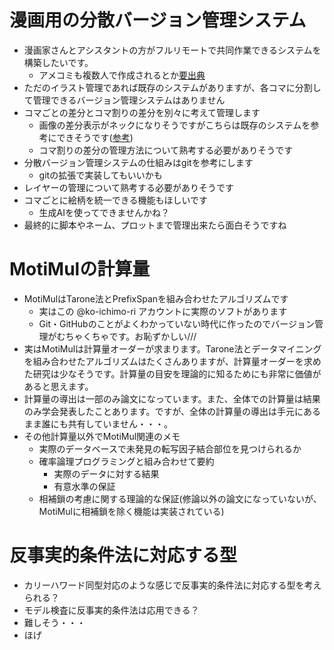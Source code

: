 # 漫画用の分散バージョン管理システム
- 漫画家さんとアシスタントの方がフルリモートで共同作業できるシステムを構築したいです。
  - アメコミも複数人で作成されるとか[要出典](https://ja.wikipedia.org/wiki/%E8%A6%81%E5%87%BA%E5%85%B8)
- ただのイラスト管理であれば既存のシステムがありますが、各コマに分割して管理できるバージョン管理システムはありません
- コマごとの差分とコマ割りの差分を別々に考えて管理します
  - 画像の差分表示がネックになりそうですがこちらは既存のシステムを参考にできそうです([参考](https://bagelee.com/design/sketch/design_version_tools/)) 
  - コマ割りの差分の管理方法について熟考する必要がありそうです
- 分散バージョン管理システムの仕組みはgitを参考にします
  - gitの拡張で実装してもいいかも
- レイヤーの管理について熟考する必要がありそうです
- コマごとに絵柄を統一できる機能もほしいです
  - 生成AIを使ってできませんかね？
- 最終的に脚本やネーム、プロットまで管理出来たら面白そうですね

# MotiMulの計算量
- MotiMulはTarone法とPrefixSpanを組み合わせたアルゴリズムです
  - 実はこの @ko-ichimo-ri アカウントに実際のソフトがあります
  - Git・GitHubのことがよくわかっていない時代に作ったのでバージョン管理がむちゃくちゃです。お恥ずかしい///
- 実はMotiMulは計算量オーダーが求まります。Tarone法とデータマイニングを組み合わせたアルゴリズムはたくさんありますが、計算量オーダーを求めた研究は少なそうです。計算量の目安を理論的に知るためにも非常に価値があると思えます。
- 計算量の導出は一部のみ論文になっています。また、全体での計算量は結果のみ学会発表したことあります。ですが、全体の計算量の導出は手元にあるまま誰にも共有していません・・・。
- その他計算量以外でMotiMul関連のメモ
  - 実際のデータベースで未発見の転写因子結合部位を見つけられるか
  - 確率論理プログラミングと組み合わせて要約
    - 実際のデータに対する結果
    - 有意水準の保証
  - 相補鎖の考慮に関する理論的な保証(修論以外の論文になっていないが、MotiMulに相補鎖を除く機能は実装されている)

# 反事実的条件法に対応する型
- カリーハワード同型対応のような感じで反事実的条件法に対応する型を考えられる？
- モデル検査に反事実的条件法は応用できる？
- 難しそう・・・
- ほげ
